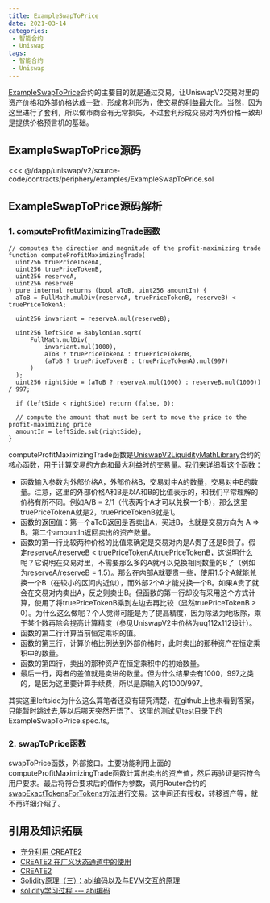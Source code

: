 ```yaml
---
title: ExampleSwapToPrice
date: 2021-03-14
categories:
 - 智能合约
 - Uniswap
tags:
 - 智能合约
 - Uniswap
---
```


[ExampleSwapToPrice](https://github.com/Uniswap/uniswap-v2-periphery/blob/master/contracts/examples/ExampleSwapToPrice.sol)合约的主要目的就是通过交易，让UniswapV2交易对里的资产价格和外部价格达成一致，形成套利形为，使交易的利益最大化。当然，因为这里进行了套利，所以做市商会有无常损失，不过套利形成交易对内外价格一致却是提供价格预言机的基础。

## ExampleSwapToPrice源码
<<< @/dapp/uniswap/v2/source-code/contracts/periphery/examples/ExampleSwapToPrice.sol

## ExampleSwapToPrice源码解析

### 1. computeProfitMaximizingTrade函数
```sol
// computes the direction and magnitude of the profit-maximizing trade
function computeProfitMaximizingTrade(
  uint256 truePriceTokenA,
  uint256 truePriceTokenB,
  uint256 reserveA,
  uint256 reserveB
) pure internal returns (bool aToB, uint256 amountIn) {
  aToB = FullMath.mulDiv(reserveA, truePriceTokenB, reserveB) < truePriceTokenA;

  uint256 invariant = reserveA.mul(reserveB);

  uint256 leftSide = Babylonian.sqrt(
      FullMath.mulDiv(
          invariant.mul(1000),
          aToB ? truePriceTokenA : truePriceTokenB,
          (aToB ? truePriceTokenB : truePriceTokenA).mul(997)
      )
  );
  uint256 rightSide = (aToB ? reserveA.mul(1000) : reserveB.mul(1000)) / 997;

  if (leftSide < rightSide) return (false, 0);

  // compute the amount that must be sent to move the price to the profit-maximizing price
  amountIn = leftSide.sub(rightSide);
}
```
computeProfitMaximizingTrade函数是[UniswapV2LiquidityMathLibrary](https://github.com/Uniswap/uniswap-v2-periphery/blob/master/contracts/libraries/UniswapV2LiquidityMathLibrary.sol)合约的核心函数，用于计算交易的方向和最大利益时的交易量。我们来详细看这个函数：
* 函数输入参数为外部价格A，外部价格B，交易对中A的数量，交易对中B的数量。注意，这里的外部价格A和B是以A和B的比值表示的，和我们平常理解的价格有所不同。例如A/B = 2/1（代表两个A才可以兑换一个B），那么这里truePriceTokenA就是2，truePriceTokenB就是1。
* 函数的返回值：第一个aToB返回是否卖出A，买进B，也就是交易方向为 A => B。第二个amountIn返回卖出的资产数量。
* 函数的第一行比较两种价格的比值来确定是交易对内是A贵了还是B贵了。假定reserveA/reserveB < truePriceTokenA/truePriceTokenB，这说明什么呢？它说明在交易对里，不需要那么多的A就可以兑换相同数量的B了（例如为reserveA/reserveB = 1.5）。那么在内部A就要贵一些，使用1.5个A就能兑换一个B（在较小的区间内近似），而外部2个A才能兑换一个B。如果A贵了就会在交易对内卖出A，反之则卖出B。但函数的第一行却没有采用这个方式计算，使用了将truePriceTokenB乘到左边去再比较（显然truePriceTokenB > 0）。为什么这么做呢？个人觉得可能是为了提高精度，因为除法为地板除，乘于某个数再除会提高计算精度（参见UniswapV2中价格为uq112x112设计）。
* 函数的第二行计算当前恒定乘积的值。
* 函数的第三行，计算价格比例达到外部价格时，此时卖出的那种资产在恒定乘积中的数量。
* 函数的第四行，卖出的那种资产在恒定乘积中的初始数量。
* 最后一行，两者的差值就是卖进的数量。但为什么结果会有1000，997之类的，是因为这里要计算手续费，所以是原输入的1000/997。

其实这里leftside为什么这么算笔者还没有研究清楚，在github上也未看到答案，只能暂时跳过去,等以后哪天突然开悟了。
这里的测试见test目录下的ExampleSwapToPrice.spec.ts。

### 2. swapToPrice函数
swapToPrice函数，外部接口。主要功能利用上面的computeProfitMaximizingTrade函数计算出卖出的资产值，然后再验证是否符合用户要求。最后将符合要求后的值作为参数，调用Router合约的[swapExactTokensForTokens](https://github.com/Uniswap/uniswap-v2-periphery/blob/master/contracts/UniswapV2Router02.sol#L224)方法进行交易。这中间还有授权，转移资产等，就不再详细介绍了。

## 引用及知识拓展
* [充分利用 CREATE2](https://ethfans.org/posts/getting-the-most-out-of-create2)
* [CREATE2 在广义状态通道中的使用](https://learnblockchain.cn/2019/10/23/create2-statechannel/)
* [CREATE2](https://ctf-wiki.org/blockchain/ethereum/attacks/create2/)
* [Solidity原理（三）：abi编码以及与EVM交互的原理](https://blog.csdn.net/Programmer_CJC/article/details/80190058?utm_medium=distribute.pc_relevant.none-task-blog-2%7Edefault%7EBlogCommendFromMachineLearnPai2%7Edefault-1.control&depth_1-utm_source=distribute.pc_relevant.none-task-blog-2%7Edefault%7EBlogCommendFromMachineLearnPai2%7Edefault-1.control)
* [solidity学习过程 --- abi编码](https://blog.csdn.net/qq_35434814/article/details/104682616)